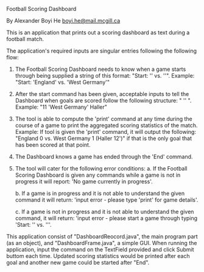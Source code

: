 Football Scoring Dashboard

By Alexander Boyi He
boyi.he@mail.mcgill.ca


This is an application that prints out a scoring dashboard as text during a football match.

The application's required inputs are singular entries following the following flow:

1. The Football Scoring Dashboard needs to know when a game starts through being supplied a string of this format: 
"Start: '<Name of Home Team>' vs. '<Name of Away Team>'". 
Example: "Start: 'England' vs. 'West Germany'"

2. After the start command has been given, acceptable inputs to tell the Dashboard when goals are scored follow the following structure: 
"<minute> '<Team>' <name of scorer>".
Example: "11 'West Germany' Haller"

3. The tool is able to compute the 'print' command at any time during the course of a game to print the aggregated scoring statistics of the match.
Example: If tool is given the 'print' command, it will output the following:
"England 0 vs. West Germany 1 (Haller 12')" if that is the only goal that has been scored at that point.

4. The Dashboard knows a game has ended through the 'End' command.

5. The tool will cater for the following error conditions:
	a. If the Football Scoring Dashboard is given any commands while a game is not in progress it will report: 
	'No game currently in progress'.

	b. If a game is in progress and it is not able to understand the given command it will return:
	'input error - please type 'print' for game details'.

	c. If a game is not in progress and it is not able to understand the given command, it will return: 
	'input error - please start a game through typing 'Start: '<Name of Home Team>' vs. '<Name of Away Team>''.


This application consist of "DashboardReocord.java", the main program part (as an object), and "DashboardFrame.java", a simple GUI.
When running the application, input the command on the TextField provided and click Submit buttom each time.
Updated scoring statistics would be printed after each goal and another new game could be started after "End".

